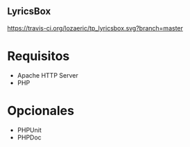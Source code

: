## LyricsBox

https://travis-ci.org/lozaeric/tp_lyricsbox.svg?branch=master

# Requisitos

* Apache HTTP Server
* PHP

# Opcionales

* PHPUnit
* PHPDoc
